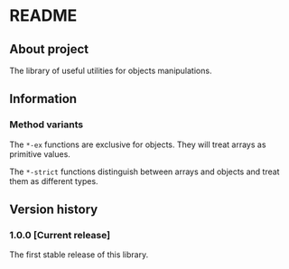 # README

## About project

The library of useful utilities for objects manipulations.

## Information

### Method variants

The `*-ex` functions are exclusive for objects. They will treat arrays as
primitive values.

The `*-strict` functions distinguish between arrays and objects and treat them
as different types.

## Version history

### 1.0.0 [Current release]

The first stable release of this library.
